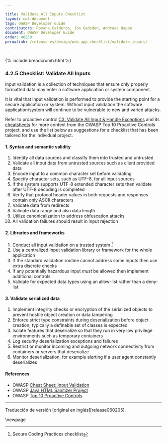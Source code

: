 ```yaml
---

title: Validate All Inputs Checklist
layout: col-document
tags: OWASP Developer Guide
contributors: Roxana Calderon, Jon Gadsden, Andreas Happe
document: OWASP Developer Guide
order: 46250
permalink: /release-es/design/web_app_checklist/validate_inputs/

---
```


{% include breadcrumb.html %}

### 4.2.5 Checklist: Validate All Inputs

Input validation is a collection of techniques that ensure only properly formatted data
may enter a software application or system component.

It is vital that input validation is performed to provide the starting point for a secure application or system.
Without input validation the software application/system will continue to be vulnerable to new and varied attacks.

Refer to proactive control [C3: Validate All Input & Handle Exceptions][control3] and its [cheatsheets][csproactive-c5]
for more context from the OWASP Top 10 Proactive Controls project,
and use the list below as suggestions for a checklist that has been tailored for the individual project.

#### 1. Syntax and semantic validity

1. Identify all data sources and classify them into trusted and untrusted
2. Validate all input data from untrusted sources such as client provided data
3. Encode input to a common character set before validating
4. Specify character sets, such as UTF-8, for all input sources
5. If the system supports UTF-8 extended character sets then validate after UTF-8 decoding is completed
6. Verify that protocol header values in both requests and responses contain only ASCII characters
7. Validate data from redirects
8. Validate data range and also data length
9. Utilize canonicalization to address obfuscation attacks
10. All validation failures should result in input rejection

#### 2. Libraries and frameworks

1. Conduct all input validation on a trusted system [^SCP1]
2. Use a centralized input validation library or framework for the whole application
3. If the standard validation routine cannot address some inputs then use extra discrete checks
4. If any potentially hazardous input _must_ be allowed then implement additional controls
5. Validate for expected data types using an allow-list rather than a deny-list

#### 3. Validate serialized data

1. Implement integrity checks or encryption of the serialized objects
    to prevent hostile object creation or data tampering
2. Enforce strict type constraints during deserialization before object creation;
    typically a definable set of classes is expected
3. Isolate features that deserialize so that they run in very low privilege environments such as temporary containers
4. Log security deserialization exceptions and failures
5. Restrict or monitor incoming and outgoing network connectivity from containers or servers that deserialize
6. Monitor deserialization, for example alerting if a user agent constantly deserializes

#### References

* OWASP [Cheat Sheet: Input Validation][ivcs]
* OWASP [Java HTML Sanitizer Project][sanitizer]
* OWASP [Top 10 Proactive Controls][proactive10]

----

Traducción de versión [original en inglés][release060205].

[^SCP1]: Secure Coding Practices checklist

[csproactive-c5]: https://cheatsheetseries.owasp.org/IndexProactiveControls.html#c5-validate-all-inputs
[control3]: https://top10proactive.owasp.org/the-top-10/c3-validate-input-and-handle-exceptions/
[ivcs]: https://cheatsheetseries.owasp.org/cheatsheets/Input_Validation_Cheat_Sheet
[edit060205]: https://github.com/OWASP/www-project-developer-guide/blob/main/release/06-design/02-web-app-checklist/05-validate-inputs.md

[proactive10]: https://top10proactive.owasp.org
[sanitizer]: https://www.owasp.org/index.php/OWASP_Java_HTML_Sanitizer

\newpage
